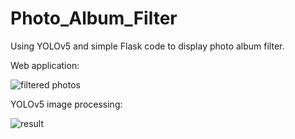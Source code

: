 # Photo_Album_Filter

Using YOLOv5 and simple Flask code to display photo album filter.

Web application:

![filtered photos](https://user-images.githubusercontent.com/60550463/125630508-cb88dd26-dd02-4ce9-a283-4b83536f26ca.png)


YOLOv5 image processing:

![result](https://user-images.githubusercontent.com/60550463/125630587-77e90273-fd45-4ca1-9609-ca9054ddf357.png)
